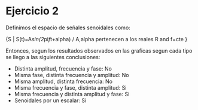 Ejercicio 2
===========

Definimos el espacio de señales senoidales como:

{S | S(t)=A*sin(2*pi*f*t+alpha) / A,alpha pertenecen a los reales R and f=cte }

Entonces, segun los resultados observados en las graficas segun cada tipo se llego a las siguientes conclusiones:

- Distinta amplitud, frecuencia y fase: No
- Misma fase, distinta frecuencia y amplitud: No
- Misma amplitud, distinta frecuencia: No
- Misma frecuencia y fase, distinta amplitud: Si
- Misma frecuencia y distinta amplitud y fase: Si
- Senoidales por un escalar: Si

